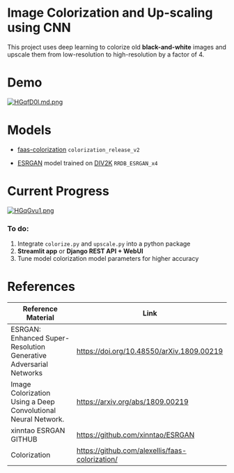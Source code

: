 # Image Colorization and Up-scaling using CNN

This project uses deep learning to colorize old **black-and-white** images and upscale them from low-resolution to high-resolution by a factor of 4.

# Demo
[![HGqfD0l.md.png](https://iili.io/HGqfD0l.md.png)](https://freeimage.host/i/HGqfD0l)

# Models
- [faas-colorization](https://github.com/alexellis/faas-colorization)
``colorization_release_v2``

-  [ESRGAN](https://esrgan.readthedocs.io/en/latest/) model trained on [DIV2K](https://data.vision.ee.ethz.ch/cvl/DIV2K/)
``RRDB_ESRGAN_x4``

# Current Progress
[![HGqGvu1.png](https://iili.io/HGqGvu1.png)](https://freeimage.host/)

### To do:
1. Integrate ``colorize.py`` and ``upscale.py`` into a python package
2. **Streamlit app**  or  **Django REST API + WebUI**
3. Tune model colorization model parameters for higher accuracy

# References 

| Reference Material | Link |
|--|--|
| ESRGAN: Enhanced Super-Resolution Generative Adversarial Networks | https://doi.org/10.48550/arXiv.1809.00219 |
|Image Colorization Using a Deep Convolutional Neural Network. |https://arxiv.org/abs/1809.00219|
|xinntao ESRGAN GITHUB|https://github.com/xinntao/ESRGAN|
|Colorization|https://github.com/alexellis/faas-colorization/|


